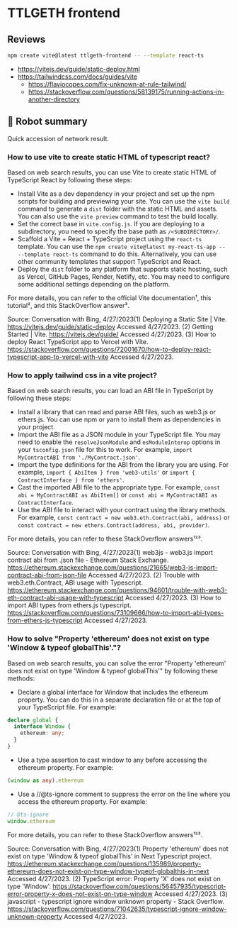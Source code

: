 # TTLGETH frontend

## Reviews
```bash
npm create vite@latest ttlgeth-frontend -- --template react-ts
```

- https://vitejs.dev/guide/static-deploy.html
- https://tailwindcss.com/docs/guides/vite
  - https://flaviocopes.com/fix-unknown-at-rule-tailwind/
  - https://stackoverflow.com/questions/58139175/running-actions-in-another-directory

## 🤖 Robot summary
Quick accession of network result.

### How to use vite to create static HTML of typescript react?
Based on web search results, you can use Vite to create static HTML of TypeScript React by following these steps:

- Install Vite as a dev dependency in your project and set up the npm scripts for building and previewing your site. You can use the `vite build` command to generate a `dist` folder with the static HTML and assets. You can also use the `vite preview` command to test the build locally.
- Set the correct base in `vite.config.js`. If you are deploying to a subdirectory, you need to specify the base path as `/<SUBDIRECTORY>/`.
- Scaffold a Vite + React + TypeScript project using the `react-ts` template. You can use the `npm create vite@latest my-react-ts-app -- --template react-ts` command to do this. Alternatively, you can use other community templates that support TypeScript and React.
- Deploy the `dist` folder to any platform that supports static hosting, such as Vercel, GitHub Pages, Render, Netlify, etc. You may need to configure some additional settings depending on the platform.

For more details, you can refer to the official Vite documentation¹, this tutorial², and this StackOverflow answer³.

Source: Conversation with Bing, 4/27/2023(1) Deploying a Static Site | Vite. https://vitejs.dev/guide/static-deploy Accessed 4/27/2023.
(2) Getting Started | Vite. https://vitejs.dev/guide/ Accessed 4/27/2023.
(3) How to deploy React TypeScript app to Vercel with Vite. https://stackoverflow.com/questions/72001670/how-to-deploy-react-typescript-app-to-vercel-with-vite Accessed 4/27/2023.

### How to apply tailwind css in a vite project?
Based on web search results, you can load an ABI file in TypeScript by following these steps:

- Install a library that can read and parse ABI files, such as web3.js or ethers.js. You can use npm or yarn to install them as dependencies in your project.
- Import the ABI file as a JSON module in your TypeScript file. You may need to enable the `resolveJsonModule` and `esModuleInterop` options in your `tsconfig.json` file for this to work. For example, `import MyContractABI from './MyContract.json'`.
- Import the type definitions for the ABI from the library you are using. For example, `import { AbiItem } from 'web3-utils'` or `import { ContractInterface } from 'ethers'`.
- Cast the imported ABI file to the appropriate type. For example, `const abi = MyContractABI as AbiItem[]` or `const abi = MyContractABI as ContractInterface`.
- Use the ABI file to interact with your contract using the library methods. For example, `const contract = new web3.eth.Contract(abi, address)` or `const contract = new ethers.Contract(address, abi, provider)`.

For more details, you can refer to these StackOverflow answers¹²³.

Source: Conversation with Bing, 4/27/2023(1) web3js - web3.js import contract abi from .json file - Ethereum Stack Exchange. https://ethereum.stackexchange.com/questions/21665/web3-js-import-contract-abi-from-json-file Accessed 4/27/2023.
(2) Trouble with web3.eth.Contract, ABI usage with Typescript. https://ethereum.stackexchange.com/questions/94601/trouble-with-web3-eth-contract-abi-usage-with-typescript Accessed 4/27/2023.
(3) How to import ABI types from ethers.js typescript. https://stackoverflow.com/questions/73109666/how-to-import-abi-types-from-ethers-js-typescript Accessed 4/27/2023.

### How to solve "Property 'ethereum' does not exist on type 'Window & typeof globalThis'."?
Based on web search results, you can solve the error "Property 'ethereum' does not exist on type 'Window & typeof globalThis'" by following these methods:

- Declare a global interface for Window that includes the ethereum property. You can do this in a separate declaration file or at the top of your TypeScript file. For example:

```ts
declare global {
  interface Window {
    ethereum: any;
  }
}
```

- Use a type assertion to cast window to any before accessing the ethereum property. For example:

```ts
(window as any).ethereum
```

- Use a //@ts-ignore comment to suppress the error on the line where you access the ethereum property. For example:

```ts
// @ts-ignore
window.ethereum
```

For more details, you can refer to these StackOverflow answers¹²³.

Source: Conversation with Bing, 4/27/2023(1) Property 'ethereum' does not exist on type 'Window & typeof globalThis' in Next Typescript project. https://ethereum.stackexchange.com/questions/135989/property-ethereum-does-not-exist-on-type-window-typeof-globalthis-in-next Accessed 4/27/2023.
(2) TypeScript error: Property 'X' does not exist on type 'Window'. https://stackoverflow.com/questions/56457935/typescript-error-property-x-does-not-exist-on-type-window Accessed 4/27/2023.
(3) javascript - typescript ignore window unknown property - Stack Overflow. https://stackoverflow.com/questions/71042635/typescript-ignore-window-unknown-property Accessed 4/27/2023.
